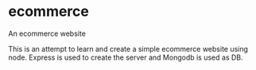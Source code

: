 # ecommerce
An ecommerce website 

This is an attempt to learn and create a simple ecommerce website using node. Express is used to create the server and Mongodb is used as DB.
